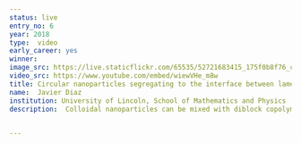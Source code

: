 ```yaml
---
status: live
entry_no: 6
year: 2018
type:  video
early_career: yes
winner: 
image_src: https://live.staticflickr.com/65535/52721683415_175f0b8f76_c_d.jpg
video_src: https://www.youtube.com/embed/wiewVHe_m8w
title: Circular nanoparticles segregating to the interface between lamellar diblock copolymer domains. 
name:  Javier Diaz
institution: University of Lincoln, School of Mathematics and Physics
description:  Colloidal nanoparticles can be mixed with diblock copolymers to produce highly ordered polymer nanocomposite materials. This video shows a simulation of a low concentration of colloids that segregate to the interface between a symmetrical lamella-forming diblock copolymer. The result of this co-assembly is a system with highly localized colloids.  

  
---
```

